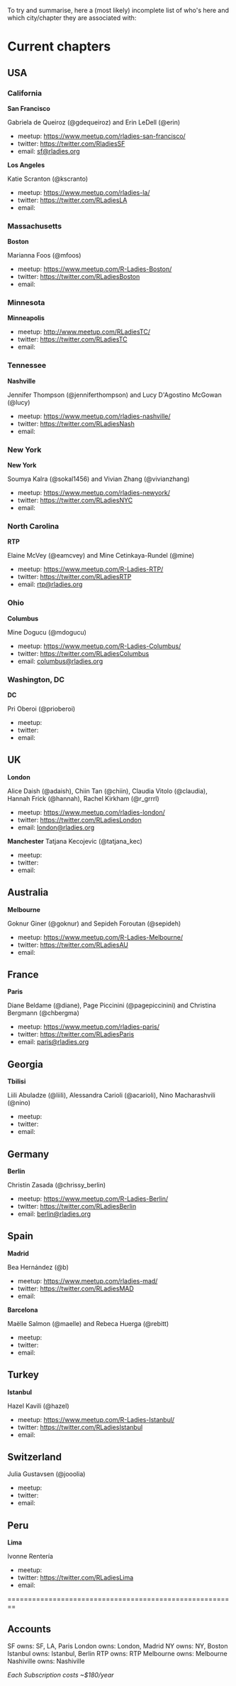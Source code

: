 To try and summarise, here a (most likely) incomplete list of who's here and which city/chapter they are associated with:

# Current chapters


## USA 


### California

**San Francisco** 

Gabriela de Queiroz (@gdequeiroz) and Erin LeDell (@erin)

- meetup: https://www.meetup.com/rladies-san-francisco/
- twitter: https://twitter.com/RladiesSF
- email: sf@rladies.org

**Los Angeles** 

Katie Scranton (@kscranto)

- meetup: https://www.meetup.com/rladies-la/
- twitter: https://twitter.com/RLadiesLA
- email:


### Massachusetts

**Boston** 

Marianna Foos (@mfoos)

- meetup: https://www.meetup.com/R-Ladies-Boston/
- twitter: https://twitter.com/RLadiesBoston
- email:

### Minnesota

**Minneapolis**

- meetup: http://www.meetup.com/RLadiesTC/
- twitter: https://twitter.com/RLadiesTC
- email:


### Tennessee 

**Nashville**

Jennifer Thompson (@jenniferthompson) and Lucy D'Agostino McGowan (@lucy)

- meetup: https://www.meetup.com/rladies-nashville/
- twitter: https://twitter.com/RLadiesNash
- email:


### New York

**New York** 

Soumya Kalra (@sokal1456) and Vivian Zhang (@vivianzhang)

- meetup: https://www.meetup.com/rladies-newyork/
- twitter: https://twitter.com/RLadiesNYC
- email:


### North Carolina

**RTP** 

Elaine McVey (@eamcvey) and Mine Cetinkaya-Rundel (@mine)

- meetup: https://www.meetup.com/R-Ladies-RTP/
- twitter: https://twitter.com/RLadiesRTP
- email: rtp@rladies.org

### Ohio

**Columbus** 

Mine Dogucu (@mdogucu)

- meetup: https://www.meetup.com/R-Ladies-Columbus/
- twitter: https://twitter.com/RLadiesColumbus
- email: columbus@rladies.org



### Washington, DC

**DC** 

Pri Oberoi (@prioberoi)

- meetup: 
- twitter:
- email:


## UK

**London** 

Alice Daish (@adaish), Chiin Tan (@chiin), Claudia Vitolo (@claudia), Hannah Frick (@hannah), Rachel Kirkham (@r_grrrl)

- meetup: https://www.meetup.com/rladies-london/
- twitter: https://twitter.com/RLadiesLondon
- email: london@rladies.org


**Manchester** Tatjana Kecojevic (@tatjana_kec)

- meetup: 
- twitter:
- email:


## Australia

**Melbourne** 

Goknur Giner (@goknur) and Sepideh Foroutan (@sepideh)

- meetup: https://www.meetup.com/R-Ladies-Melbourne/
- twitter: https://twitter.com/RLadiesAU
- email:


## France

**Paris** 

Diane Beldame (@diane), Page Piccinini (@pagepiccinini) and 
Christina Bergmann (@chbergma)

- meetup: https://www.meetup.com/rladies-paris/
- twitter: https://twitter.com/RLadiesParis
- email: paris@rladies.org

## Georgia

**Tbilisi** 

Liili Abuladze (@liili), Alessandra Carioli (@acarioli), Nino Macharashvili (@nino)

- meetup: 
- twitter:
- email:


## Germany

**Berlin** 

Christin Zasada (@chrissy_berlin)

- meetup: https://www.meetup.com/R-Ladies-Berlin/
- twitter: https://twitter.com/RLadiesBerlin
- email: berlin@rladies.org


## Spain

**Madrid** 

Bea Hernández (@b)

- meetup: https://www.meetup.com/rladies-mad/
- twitter: https://twitter.com/RLadiesMAD
- email:


**Barcelona** 

Maëlle Salmon (@maelle) and Rebeca Huerga (@rebitt)

- meetup: 
- twitter:
- email:



## Turkey

**Istanbul** 

Hazel Kavili (@hazel)

- meetup: https://www.meetup.com/R-Ladies-Istanbul/
- twitter: https://twitter.com/RLadiesIstanbul
- email:



## Switzerland

Julia Gustavsen (@jooolia)

- meetup: 
- twitter:
- email:

## Peru

**Lima**

Ivonne Rentería

- meetup:
- twitter: https://twitter.com/RLadiesLima
- email:

========================================================

## Accounts 

SF owns: SF, LA, Paris
London owns: London, Madrid
NY owns: NY, Boston
Istanbul owns: Istanbul, Berlin
RTP owns: RTP
Melbourne owns: Melbourne
Nashiville owns: Nashiville

*Each Subscription costs ~$180/year*

